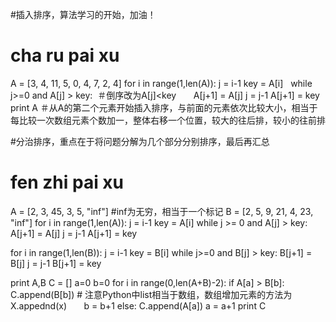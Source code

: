 #插入排序，算法学习的开始，加油！
# cha ru pai xu
A = [3, 4, 11, 5, 0, 4, 7, 2, 4]
for i in range(1,len(A)):
    j = i-1
    key = A[i]
    while j>=0 and A[j] > key:  ＃倒序改为A[j]<key
        A[j+1] = A[j]
        j = j-1
    A[j+1] = key
print A
＃从A的第二个元素开始插入排序，与前面的元素依次比较大小，相当于每比较一次数组元素个数加一，整体右移一个位置，较大的往后排，较小的往前排


#分治排序，重点在于将问题分解为几个部分分别排序，最后再汇总
# fen zhi pai xu
A = [2, 3, 45, 3, 5, "inf"] #inf为无穷，相当于一个标记
B = [2, 5, 9, 21, 4, 23, "inf"]
for i in range(1,len(A)):
    j = i-1
    key = A[i]
    while j >= 0 and A[j] > key:
        A[j+1] = A[j]
        j = j-1
    A[j+1] = key
    
for i in range(1,len(B)):
    j = i-1
    key = B[i]
    while j>=0 and B[j] > key:
        B[j+1] = B[j]
        j = j-1
    B[j+1] = key

print A,B
C = []
a=0
b=0
for i in range(0,len(A+B)-2):
    if A[a] > B[b]:
        C.append(B[b]) # 注意Python中list相当于数组，数组增加元素的方法为X.appednd(x)
        b = b+1
    else:
        C.append(A[a])
        a = a+1
print C

